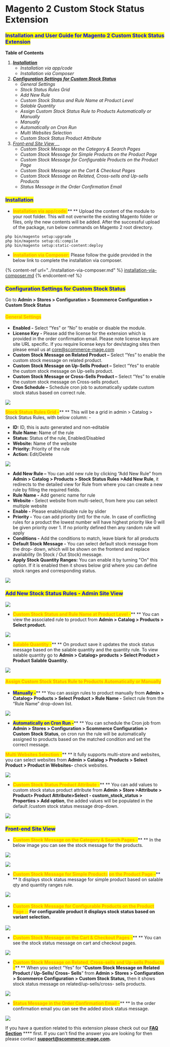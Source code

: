 # Magento 2 Custom Stock Status Extension

### <mark style="color:blue;">Installation and User Guide for Magento 2 Custom Stock Status Extension</mark>

**Table of Contents**

1. __[_Installation_ ](magento-2-custom-stock-status-extension.md#\_bookmark0)__
   * _Installation via app/code_&#x20;
   * _Installation via Composer_
2. __[_Configuration Settings for Custom Stock Status_ ](magento-2-custom-stock-status-extension.md#\_bookmark3)__
   * _General Settings_&#x20;
   * _Stock Status Rules Grid_&#x20;
   * _Add New Rule_&#x20;
   * _Custom Stock Status and Rule Name at Product Level_&#x20;
   * _Salable Quantity_&#x20;
   * _Assign Custom Stock Status Rule to Products Automatically or Manually_&#x20;
   * _Manually_&#x20;
   * _Automatically on Cron Run_&#x20;
   * _Multi Websites Selection_&#x20;
   * _Custom Stock Status Product Attribute_&#x20;
3. [_Front-end Site View_ ](magento-2-custom-stock-status-extension.md#\_bookmark14)__
   * _Custom Stock Message on the Category & Search Pages_&#x20;
   * _Custom Stock Message for Simple Products on the Product Page_&#x20;
   * _Custom Stock Message for Configurable Products on the Product Page_&#x20;
   * _Custom Stock Message on the Cart & Checkout Pages_&#x20;
   * _Custom Stock Message on Related, Cross-sells and Up-sells Products_&#x20;
   * _Status Message in the Order Confirmation Email_&#x20;

### <mark style="color:blue;">Installation</mark> <a href="#_bookmark0" id="_bookmark0"></a>

* <mark style="color:orange;">**Installation via app/code:**</mark>** ** Upload the content of the module to your root folder. This will not overwrite the existing Magento folder or files, only the new contents will be added. After the successful upload of the package, run below commands on Magento 2 root directory.

```
php bin/magento setup:upgrade
php bin/magento setup:di:compile
php bin/magento setup:static-content:deploy
```

* <mark style="color:orange;">**Installation via Composer:**</mark> Please follow the guide provided in the below link to complete the installation via composer.

{% content-ref url="../installation-via-composer.md" %}
[installation-via-composer.md](../installation-via-composer.md)
{% endcontent-ref %}

### <mark style="color:blue;">Configuration Settings for Custom Stock Status</mark> <a href="#_bookmark3" id="_bookmark3"></a>

Go to **Admin > Stores > Configuration > Scommerce Configuration > Custom Stock Status**

#### <mark style="color:orange;">General Settings</mark> <a href="#_bookmark4" id="_bookmark4"></a>

* **Enabled -** Select “Yes” or “No” to enable or disable the module.
* **License Key -** Please add the license for the extension which is provided in the order confirmation email. Please note license keys are site URL specific. If you require license keys for dev/staging sites then please email us at [core@scommerce-mage.com](mailto:core@scommerce-mage.com)
* **Custom Stock Message on Related Product –** Select “Yes” to enable the custom stock message on related product.
* **Custom Stock Message on Up-Sells Product –** Select “Yes” to enable the custom stock message on Up-sells product.
* **Custom Stock Message or Cross-Sells Product –** Select “Yes” to enable the custom stock message on Cross-sells product.
* **Cron Schedule –** Schedule cron job to automatically update custom stock status based on correct rule.

![](../../.gitbook/assets/stock\_general.jpg)

<mark style="color:orange;">**Stock Status Rules Grid –**</mark>** ** This will be a grid in admin > Catalog > Stock Status Rules, with below column: -

* **ID:** ID, this is auto generated and non-editable
* **Rule Name:** Name of the rule
* **Status:** Status of the rule, Enabled/Disabled
* **Website:** Name of the website
* **Priority:** Priority of the rule
* **Action:** Edit/Delete

![](../../.gitbook/assets/stock\_rulegrid.jpg)

* **Add New Rule –** You can add new rule by clicking “Add New Rule” from **Admin > Catalog > Products > Stock Status Rules >Add New Rule**, it redirects to the detailed view for Rule from where you can create a new rule by filling the required fields.
* **Rule Name -** Add generic name for rule
* **Website -** Select website from multi-select, from here you can select multiple website
* **Enable -** Please enable/disable rule by slider
* **Priority -** You can add priority (int) for the rule. In case of conflicting rules for a product the lowest number will have highest priority like 0 will be given priority over 1. If no priority defined then any random rule will apply
* **Conditions -** Add the conditions to match, leave blank for all products
* **Default Stock Message -** You can select default stock message from the drop- down, which will be shown on the frontend and replace availability (In Stock / Out Stock) message.
* **Apply Stock Quantity Ranges:** You can enable it by turning "On" this option. If it is enabled then it shows below grid where you can define stock ranges and corresponding status.

![](<../../.gitbook/assets/9 (19)>)

### <mark style="color:blue;">Add New Stock Status Rules - Admin Site View</mark>

![](<../../.gitbook/assets/10 (31)>)

* <mark style="color:orange;">**Custom Stock Status and Rule Name at Product Level -**</mark>** ** You can view the associated rule to product from **Admin > Catalog > Products > Select product.**

![](<../../.gitbook/assets/11 (10)>)

* <mark style="color:orange;">**Salable Quantity -**</mark>** ** On product save it updates the stock status message based on the salable quantity and the quantity rule. To view salable quantity go to **Admin > Catalog> products > Select Product > Product Salable Quantity.**

![](<../../.gitbook/assets/12 (12)>)

#### <mark style="color:orange;">Assign Custom Stock Status Rule to Products Automatically or Manually</mark> <a href="#_bookmark9" id="_bookmark9"></a>

* <mark style="color:blue;">**Manually -**</mark>** ** You can assign rules to product manually from **Admin > Catalog> Products > Select Product > Rule Name -** Select rule from the “Rule Name” drop-down list.

![](<../../.gitbook/assets/13 (2)>)

* <mark style="color:blue;">**Automatically on Cron Run -**</mark>** ** You can schedule the Cron job from **Admin > Stores > Configuration > Scommerce Configuration > Custom Stock Status**, on cron run the rule will be automatically assigned to products based on the matched condition and set the correct message.

<mark style="color:orange;">**Multi Websites Selection -**</mark>** ** It fully supports multi-store and websites, you can select websites from **Admin > Catalog > Products > Select Product > Product in Websites-** check websites.

![](<../../.gitbook/assets/14 (6)>)

* <mark style="color:orange;">**Custom Stock Status Product Attribute -**</mark>** ** You can add values to custom stock status product attribute from **Admin > Store >Attribute > Product> Product Attribute>Select - custom\_stock\_status > Properties > Add option**, the added values will be populated in the default /custom stock status message drop-down.

![](../../.gitbook/assets/stock\_front.jpg)

### <mark style="color:blue;">Front-end Site View</mark> <a href="#_bookmark14" id="_bookmark14"></a>

* <mark style="color:orange;">**Custom Stock Message on the Category & Search Pages –**</mark>** ** In the below image you can see the stock message for the products.

![](<../../.gitbook/assets/16 (5)>)

![](<../../.gitbook/assets/17 (15)>)

* <mark style="color:orange;">**Custom Stock Message for Simple Product**</mark><mark style="color:orange;">s</mark> <mark style="color:orange;"></mark><mark style="color:orange;">**on the Product Page –**</mark>** ** It displays stock status message for simple product based on salable qty and quantity ranges rule.

![](<../../.gitbook/assets/18 (10)>)

* #### <mark style="color:orange;">Custom Stock Message for Configurable Products on the Product Page :-</mark> For configurable product it displays stock status based on variant selection. <a href="#_bookmark17" id="_bookmark17"></a>

![](<../../.gitbook/assets/19 (11)>)

* <mark style="color:orange;">**Custom Stock Message on the Cart & Checkout Pages –**</mark>** ** You can see the stock status message on cart and checkout pages.

![](<../../.gitbook/assets/20 (7)>)

* <mark style="color:orange;">**Custom Stock Message on Related, Cross-sells and Up-sells Products –**</mark>** ** When you select “Yes” for “**Custom Stock Message on Related Product / Up-Sells/ Cross- Sells**” from **Admin > Stores > Configuration > Scommerce Configuration > Custom Stock Status,** then it shows stock status message on related/up-sells/cross- sells products.

![](../../.gitbook/assets/stock\_front2.jpg)

* <mark style="color:orange;">**Status Message in the Order Confirmation Email –**</mark>** ** In the order confirmation email you can see the added stock status message.

![](../../.gitbook/assets/stock\_front3.jpg)

If you have a question related to this extension please check out our [**FAQ Section**](https://www.scommerce-mage.com/magento-2-custom-stock-status.html#faq) **** first. If you can't find the answer you are looking for then please contact [**support@scommerce-mage.com**](mailto:core@scommerce-mage.com)**.**
